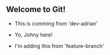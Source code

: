 ## Welcome to Git!

- This is comming from 'dev-adrian'

- Yo, Johny here!

- I'm adding this from 'feature-branch'
